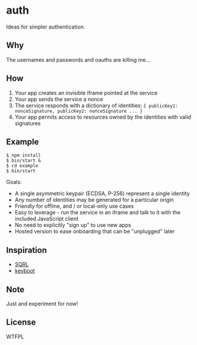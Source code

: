 # auth
Ideas for simpler authentication.

## Why
The usernames and passwords and oauths are killing me...

## How
1) Your app creates an invisible iframe pointed at the service  
2) Your app sends the service a nonce  
3) The service responds with a dictionary of identities: `{ publicKey1: nonceSignature, publicKey2: nonceSignature ... }`  
4) Your app permits access to resources owned by the identities with valid signatures  

## Example
```
$ npm install
$ bin/start &
$ cd example
$ bin/start 
```

Goals:
* A single asymmetric keypair (ECDSA, P-256) represent a single identity
* Any number of identities may be generated for a particular origin
* Friendly for offline, and / or local-only use cases
* Easy to leverage - run the service in an iframe and talk to it with the included JavaScript client
* No need to explicitly "sign up" to use new apps
* Hosted version to ease onboarding that can be "unplugged" later

## Inspiration
* [SQRL](https://www.grc.com/sqrl/sqrl.htm)
* [keyboot](https://github.com/substack/keyboot)

## Note
Just and experiment for now!

## License
WTFPL
